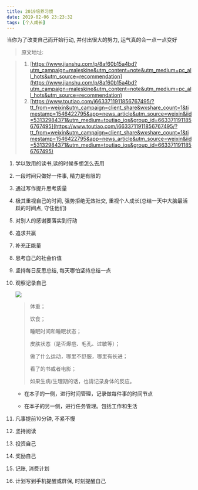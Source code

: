 ```yaml
---
title: 2019培养习惯
date: 2019-02-06 23:23:32
tags: [个人成长]
---
```



当你为了改变自己而开始行动, 并付出很大的努力, 运气真的会一点一点变好

> 原文地址: 

> 1. [https://www.jianshu.com/p/8af60b15a4bd?utm_campaign=maleskine&utm_content=note&utm_medium=pc_all_hots&utm_source=recommendation](https://www.jianshu.com/p/8af60b15a4bd?utm_campaign=maleskine&utm_content=note&utm_medium=pc_all_hots&utm_source=recommendation)
> 2. [https://www.toutiao.com/i6633711911856767495/?tt_from=weixin&utm_campaign=client_share&wxshare_count=1&timestamp=1546422795&app=news_article&utm_source=weixin&iid=53132984371&utm_medium=toutiao_ios&group_id=6633711911856767495](https://www.toutiao.com/i6633711911856767495/?tt_from=weixin&utm_campaign=client_share&wxshare_count=1&timestamp=1546422795&app=news_article&utm_source=weixin&iid=53132984371&utm_medium=toutiao_ios&group_id=6633711911856767495)



1. 学以致用的读书,读的时候多想怎么去用
2. 一段时间只做好一件事, 精力是有限的
3. 通过写作提升思考质量
4. 极其重视自己的时间, 强势拒绝无效社交, 重视个人成长(总结一天中大脑最活跃的时间点, 守住他们)
5. 对别人的感谢要落实到行动
6. 追求共赢 
7. 补充正能量
8. 思考自己的社会价值
9. 坚持每日反思总结, 每天哪怕坚持总结一点
10. 观察记录自己

    ![](http://p3.pstatp.com/large/pgc-image/RBvMNf4DxlirgF)
    > 体重；
    >
    > 饮食；
    >
    > 睡眠时间和睡眠状态；
    >
    > 皮肤状态（是否爆痘、毛孔、过敏等）；
    >
    > 做了什么运动，哪里不舒服，哪里有长进；
    >
    > 看了的书或者电影；
    >
    > 如果生病/生理期的话，也请记录身体的反应。

    - 在本子的一侧，进行时间管理，记录做每件事的时间节点

    - 在本子的另一侧，进行任务管理。包括工作和生活

1.  凡事提前10分钟, 不紧不慢
2.  坚持阅读
3.  投资自己
4.  奖励自己
5.  记账, 消费计划
6.  计划写到手机提醒或屏保, 时刻提醒自己